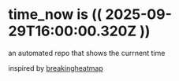 # time_now is (( 2025-09-29T16:00:00.320Z ))

an automated repo that shows the currnent time

inspired by [breakingheatmap](https://github.com/breakingheatmap/breakingheatmap)